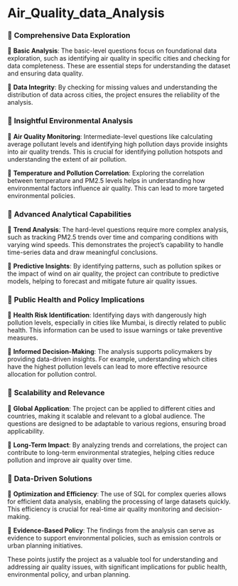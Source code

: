 # Air_Quality_data_Analysis

### 🌟 **Comprehensive Data Exploration**

   💠 **Basic Analysis**: The basic-level questions focus on foundational data exploration, such as identifying air quality in specific cities and checking for data completeness. These are essential steps for understanding the dataset and ensuring data quality.
   
   💠 **Data Integrity**: By checking for missing values and understanding the distribution of data across cities, the project ensures the reliability of the analysis.

### 🌟 **Insightful Environmental Analysis**

   💠 **Air Quality Monitoring**: Intermediate-level questions like calculating average pollutant levels and identifying high pollution days provide insights into air quality trends. This is crucial for identifying pollution hotspots and understanding the extent of air pollution.
   
   💠 **Temperature and Pollution Correlation**: Exploring the correlation between temperature and PM2.5 levels helps in understanding how environmental factors influence air quality. This can lead to more targeted environmental policies.

### 🌟 **Advanced Analytical Capabilities**

   💠 **Trend Analysis**: The hard-level questions require more complex analysis, such as tracking PM2.5 trends over time and comparing conditions with varying wind speeds. This demonstrates the project’s capability to handle time-series data and draw meaningful conclusions.
   
   💠 **Predictive Insights**: By identifying patterns, such as pollution spikes or the impact of wind on air quality, the project can contribute to predictive models, helping to forecast and mitigate future air quality issues.

### 🌟 **Public Health and Policy Implications**

   💠 **Health Risk Identification**: Identifying days with dangerously high pollution levels, especially in cities like Mumbai, is directly related to public health. This information can be used to issue warnings or take preventive measures.
   
   💠 **Informed Decision-Making**: The analysis supports policymakers by providing data-driven insights. For example, understanding which cities have the highest pollution levels can lead to more effective resource allocation for pollution control.

### 🌟 **Scalability and Relevance**

   💠 **Global Application**: The project can be applied to different cities and countries, making it scalable and relevant to a global audience. The questions are designed to be adaptable to various regions, ensuring broad applicability.
   
   💠 **Long-Term Impact**: By analyzing trends and correlations, the project can contribute to long-term environmental strategies, helping cities reduce pollution and improve air quality over time.

### 🌟 **Data-Driven Solutions**

   💠 **Optimization and Efficiency**: The use of SQL for complex queries allows for efficient data analysis, enabling the processing of large datasets quickly. This efficiency is crucial for real-time air quality monitoring and decision-making.
   
   💠 **Evidence-Based Policy**: The findings from the analysis can serve as evidence to support environmental policies, such as emission controls or urban planning initiatives.

These points justify the project as a valuable tool for understanding and addressing air quality issues, with significant implications for public health, environmental policy, and urban planning.
